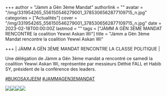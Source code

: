 +++
author = "Jàmm a Gën 3ème Mandat"
authorlink = ""
avatar = "/img/331954265_556150546279001_3785306562877109715_n.jpg"
categories = ["Actualités"]
cover = "/img/331954265_556150546279001_3785306562877109715_n.jpg"
date = 2023-02-18T00:00:00Z
lastmod = ""
tags = ["JÀMM A GËN 3ÈME MANDAT RENCONTRE la coalition Yewwi Askan Wi"]
title = "Jàmm a Gën 3ème Mandat rencontre la coalition Yewwi Askan Wi"

+++
| JÀMM A GËN 3ÈME MANDAT RENCONTRE LA CLASSE POLITIQUE |

Une délégation de Jàmm a Gën 3ème mandat a rencontré ce samedi la coalition Yewwi Askan Wi, représentée par messieurs Déthié FALL et Habib SY, président de la conférence des leaders.

[#BUKOSAXJEEM](https://www.facebook.com/hashtag/bukosaxjeem?__eep__=6&__cft__\[0\]=AZUO2xiX_aOk2KOqUhnY4Hapl-zTOMl8goja6yH61MBi4oj-n30Cx-CjYyLGDNWXHcdi9mwi5E3enpnq4q4c7t4-o21Apbt6F4QGAUkwdcIn4fG2Ry2fAXDkC3y2VqgqHihTnmfk5OTjiUev4DRymWvOblLeS9fbbDp0-j-YYtPnIY1SkgO-icBGuzzqaUX2jHk&__tn__=*NK-R) [#JAMMAGEN3EMANDAT](https://www.facebook.com/hashtag/jammagen3emandat?__eep__=6&__cft__\[0\]=AZUO2xiX_aOk2KOqUhnY4Hapl-zTOMl8goja6yH61MBi4oj-n30Cx-CjYyLGDNWXHcdi9mwi5E3enpnq4q4c7t4-o21Apbt6F4QGAUkwdcIn4fG2Ry2fAXDkC3y2VqgqHihTnmfk5OTjiUev4DRymWvOblLeS9fbbDp0-j-YYtPnIY1SkgO-icBGuzzqaUX2jHk&__tn__=*NK-R)

![](/img/331967071_877716986849356_2942444558645846101_n.jpg)![](/img/331945803_2437522079747988_1370125205899372479_n.jpg)![](/img/331419265_906467074036942_5172369173929541498_n.jpg)![](/img/331954265_556150546279001_3785306562877109715_n.jpg)